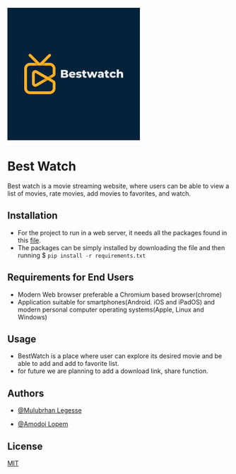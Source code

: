 
![Logo](https://github.com/amodoipeter/bestwatch/blob/main/logo.jpg?raw=true)


# Best Watch

Best watch is a movie streaming website, where users can be able to view a list of movies, rate movies, add movies to favorites, and watch.


## Installation

* For the project to run in a web server, it needs all the packages found in this [file](https://github.com/amodoipeter/bestwatch/requirements.txt).
* The packages can be simply installed by downloading the file and then running $ ```pip install -r requirements.txt```

    
## Requirements for End Users

* Modern Web browser preferable a Chromium based browser(chrome)
* Application suitable for smartphones(Android. iOS and iPadOS) and modern personal computer operating systems(Apple, Linux and Windows)


## Usage

* BestWatch is a place where user can explore its desired movie and be able to add and add to favorite list.
* for future we are planning to add a download link, share function.
## Authors

- [@Mulubrhan Legesse](https://github.com/Ethiopian-boy/)

- [@Amodoi Lopem](https://github.com/amodoipeter/)

## License

[MIT](https://choosealicense.com/licenses/mit/)

